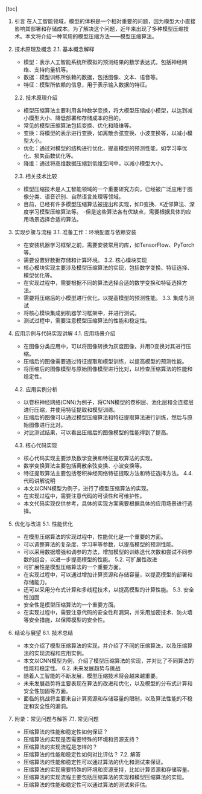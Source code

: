 
[toc]                    
                
                
1. 引言
    在人工智能领域，模型的体积是一个相对重要的问题，因为模型大小直接影响其部署和存储成本。为了解决这个问题，近年来出现了多种模型压缩技术。本文将介绍一种常用的模型压缩方法——模型压缩算法。

2. 技术原理及概念
    2.1. 基本概念解释
      - 模型：表示人工智能系统所模拟的预测结果的数学表达式，包括神经网络、支持向量机等。
      - 数据：模型训练所依赖的数据，包括图像、文本、语音等。
      - 特征：模型所依赖的信息，用于表示输入数据的特征。

    2.2. 技术原理介绍
      - 模型压缩算法主要利用各种数学变换，将大模型压缩成小模型，以达到减小模型大小、降低部署和存储成本的目的。
      - 常见的模型压缩算法包括变换、优化和降维等。
      - 变换：将模型的表示进行变换，如离散余弦变换、小波变换等，以减小模型大小。
      - 优化：通过对模型的结构进行优化，提高模型的预测性能，如学习率优化、损失函数优化等。
      - 降维：通过将高维数据压缩到低维空间中，以减小模型大小。

    2.3. 相关技术比较
      - 模型压缩技术是人工智能领域的一个重要研究方向，已经被广泛应用于图像分类、语音识别、自然语言处理等领域。
      - 目前，已经有许多模型压缩算法被提出和实现，如D变换、K近邻算法、深度学习模型压缩算法等。
      -但是这些算法各有优缺点，需要根据具体的应用场景选择合适的算法。

3. 实现步骤与流程
    3.1. 准备工作：环境配置与依赖安装
      - 在安装机器学习框架之前，需要安装常用的库，如TensorFlow、PyTorch等。
      - 需要设置好数据存储和计算环境。
    3.2. 核心模块实现
      - 核心模块实现主要涉及模型压缩算法的实现，包括数学变换、特征选择、模型优化等。
      - 在实现过程中，需要根据不同的算法选择合适的数学变换和特征选择方法。
      - 需要将压缩后的小模型进行优化，以提高模型的预测性能。
    3.3. 集成与测试
      - 将核心模块集成到机器学习框架中，并进行测试。
      - 测试过程中，需要注意模型压缩算法的性能和稳定性。

4. 应用示例与代码实现讲解
    4.1. 应用场景介绍
      - 在图像分类应用中，可以将图像转换为灰度图像，并用D变换对其进行压缩。
      - 压缩后的图像需要通过特征提取和模型训练，以提高模型的预测性能。
      - 将压缩后的图像模型与原始图像模型进行比对，以检查压缩算法的性能和稳定性。

    4.2. 应用实例分析
      - 以卷积神经网络(CNN)为例子，将CNN模型的卷积层、池化层和全连接层进行压缩，并使用特征提取和模型训练。
      - 压缩后的图像可以通过模型压缩算法和特征提取算法进行训练，然后与原始图像进行比对。
      - 对比测试结果，可以看出压缩后的图像模型的性能得到了提高。

    4.3. 核心代码实现
      - 核心代码实现主要涉及数学变换和特征提取算法的实现。
      - 数学变换算法主要包括离散余弦变换、小波变换等。
      - 特征提取算法主要包括卷积神经网络特征提取方法和特征选择方法。
    4.4. 代码讲解说明
      - 本文以CNN模型为例子，进行了模型压缩算法的实现。
      - 在实现过程中，需要注意代码的可读性和可维护性。
      - 本文代码实现仅供参考，具体的实现方案需要根据具体的应用场景进行选择。

5. 优化与改进
    5.1. 性能优化
      - 在模型压缩算法的实现过程中，性能优化是一个重要的方面。
      - 可以调整算法的复杂度、学习率等参数，以提高模型的预测性能。
      - 可以采用数据增强和调参的方法，增加模型的训练迭代次数和尝试不同参数的组合，以进一步提高模型的性能。
    5.2. 可扩展性改进
      - 可扩展性是模型压缩算法的一个重要方面。
      - 在实现过程中，可以通过增加计算资源和存储容量，以提高模型的部署和存储能力。
      - 还可以采用分布式计算和多线程技术，以提高模型的计算性能。
    5.3. 安全性加固
      - 安全性是模型压缩算法的一个重要方面。
      - 在实现过程中，需要注意代码的安全性和漏洞，并采用加密技术、防火墙等安全措施，以保障模型的安全性。

6. 结论与展望
    6.1. 技术总结
      - 本文介绍了模型压缩算法的实现，并介绍了不同的压缩算法，以及压缩算法的实现流程和应用实例。
      - 本文以CNN模型为例，介绍了模型压缩算法的实现，并对比了不同算法的性能和稳定性。
    6.2. 未来发展趋势与挑战
      - 随着人工智能的不断发展，模型压缩技术将会越来越重要。
      - 未来发展趋势将主要表现在算法的改进和优化，以及模型的分布式计算和安全性加固等方面。
      - 面临的挑战将主要来自计算资源和存储容量的限制，以及算法性能的不稳定和安全性的漏洞。

7. 附录：常见问题与解答
    7.1. 常见问题
      - 压缩算法的性能和稳定性如何保证？
      - 压缩算法的实现是否需要特殊的环境和资源支持？
      - 压缩算法的实现流程是怎样的？
      - 压缩算法的性能和稳定性如何对比评估？
    7.2. 解答
      - 压缩算法的性能和稳定性可以通过算法的优化和测试来保证。
      - 压缩算法的实现需要特殊的环境和资源支持，比如计算资源和存储容量。
      - 压缩算法的实现流程主要包括压缩算法的实现和模型压缩算法的实现。
      - 压缩算法的性能和稳定性可以通过算法的测试来评估。

